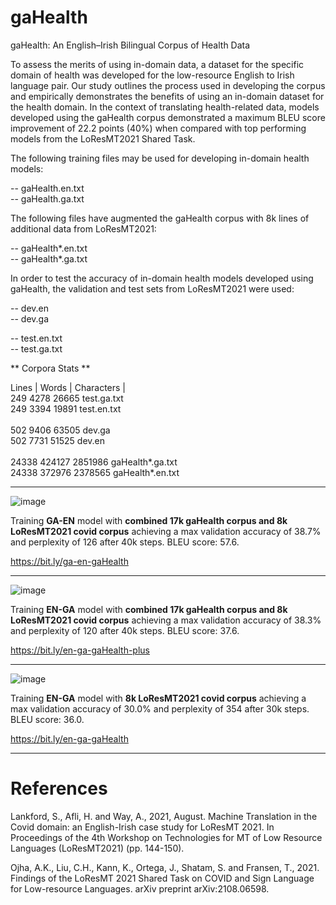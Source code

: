 # gaHealth
gaHealth: An English–Irish Bilingual Corpus of Health Data

To assess the merits of using in-domain data, a dataset for the specific domain of health was developed for the low-resource English to Irish language pair. Our study outlines the process used in developing the corpus and empirically demonstrates the benefits of using an in-domain dataset for the health domain. In the context of translating health-related data, models developed using the gaHealth corpus demonstrated a maximum BLEU score improvement of 22.2 points (40%) when compared with top performing models from the LoResMT2021 Shared Task.

The following training files may be used for developing in-domain health models:

-- gaHealth.en.txt
<br />-- gaHealth.ga.txt

The following files have augmented the gaHealth corpus with 8k lines of additional data from LoResMT2021:

-- gaHealth*.en.txt
<br />-- gaHealth*.ga.txt

In order to test the accuracy of in-domain health models developed using gaHealth, the validation and test sets from LoResMT2021 were used:

-- dev.en
<br />-- dev.ga

-- test.en.txt
<br />-- test.ga.txt



** Corpora Stats **

Lines            |   Words      |   Characters
|<br />249            4278           26665        test.ga.txt
<br />249             3394           19891       test.en.txt
<br />
<br />502					    9406					63505				dev.ga
<br />502					7731					51525				dev.en
<br />
<br />24338				424127				2851986			gaHealth*.ga.txt
<br />24338				372976				2378565			gaHealth*.en.txt

***

![image](https://user-images.githubusercontent.com/29402225/149958050-1d2c1385-7e3a-49d7-bd3d-a936044df529.png)

Training **GA-EN** model with **combined 17k gaHealth corpus and 8k LoResMT2021 covid corpus** achieving a max validation accuracy of 38.7% and perplexity of 126 after 40k steps. BLEU score: 57.6.

https://bit.ly/ga-en-gaHealth

***

![image](https://user-images.githubusercontent.com/29402225/149958414-a1fb2364-1d52-45c2-af04-35c93f9d9753.png)

Training **EN-GA** model with **combined 17k gaHealth corpus and 8k LoResMT2021 covid corpus** achieving a max validation accuracy of 38.3% and perplexity of 120 after 40k steps. BLEU score: 37.6.

https://bit.ly/en-ga-gaHealth-plus

***

![image](https://user-images.githubusercontent.com/29402225/149958511-1a64b72f-e865-4d3f-b0f9-92e4e5a58436.png)

Training **EN-GA** model with **8k LoResMT2021 covid corpus** achieving a max validation accuracy of 30.0% and perplexity of 354 after 30k steps. BLEU score: 36.0.

https://bit.ly/en-ga-gaHealth

***

# References
Lankford, S., Afli, H. and Way, A., 2021, August. Machine Translation in the Covid domain: an English-Irish case study for LoResMT 2021. In Proceedings of the 4th Workshop on Technologies for MT of Low Resource Languages (LoResMT2021) (pp. 144-150).

Ojha, A.K., Liu, C.H., Kann, K., Ortega, J., Shatam, S. and Fransen, T., 2021. 
Findings of the LoResMT 2021 Shared Task on COVID and Sign Language for Low-resource Languages. arXiv preprint arXiv:2108.06598.
